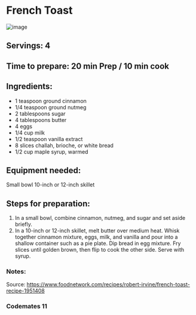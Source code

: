 # French Toast
![image](https://user-images.githubusercontent.com/114627044/197695372-ae81591f-6c52-410a-b206-e8f43169bca0.png)

## Servings: 4

## Time to prepare: 20 min Prep / 10 min cook

## Ingredients:
- 1 teaspoon ground cinnamon
- 1/4 teaspoon ground nutmeg
- 2 tablespoons sugar
- 4 tablespoons butter
- 4 eggs
- 1/4 cup milk
- 1/2 teaspoon vanilla extract
- 8 slices challah, brioche, or white bread
- 1/2 cup maple syrup, warmed

## Equipment needed:
Small bowl
10-inch or 12-inch skillet

## Steps for preparation:
1. In a small bowl, combine cinnamon, nutmeg, and sugar and set aside briefly.
2. In a 10-inch or 12-inch skillet, melt butter over medium heat. Whisk together cinnamon mixture, eggs, milk, and vanilla and pour into a shallow container such as a pie plate. Dip bread in egg mixture. Fry slices until golden brown, then flip to cook the other side. Serve with syrup.


### Notes:
Source: https://www.foodnetwork.com/recipes/robert-irvine/french-toast-recipe-1951408



### Codemates 11
